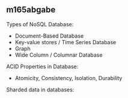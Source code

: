 ## m165abgabe

Types of NoSQL Database:  
- Document-Based Database
- Key-value stores / Time Series Database
- Graph
- Wide Column / Columnar Database

ACID Properties in Database:
- Atomicity, Consistency, Isolation, Durability

Sharded data in databases:
